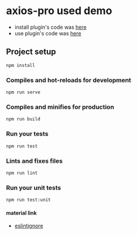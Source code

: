 # axios-pro used demo

- install plugin's code was [here](./src/init.js)
- use plugin's code was [here](https://github.com/muzi131313/axios-pro-demo/blob/master/src/store/modules/org.js)

## Project setup
```
npm install
```

### Compiles and hot-reloads for development
```
npm run serve
```

### Compiles and minifies for production
```
npm run build
```

### Run your tests
```
npm run test
```

### Lints and fixes files
```
npm run lint
```

### Run your unit tests
```
npm run test:unit
```

#### material link
- [eslintignore](https://eslint.org/docs/user-guide/configuring#ignoring-files-and-directories)
